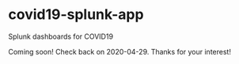 # covid19-splunk-app
Splunk dashboards for COVID19

Coming soon! Check back on 2020-04-29. Thanks for your interest!
